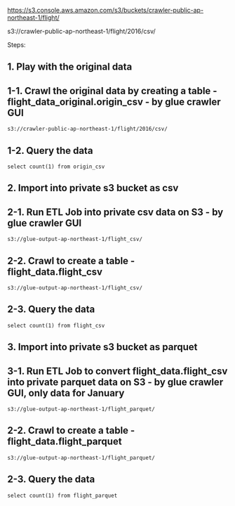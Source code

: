 https://s3.console.aws.amazon.com/s3/buckets/crawler-public-ap-northeast-1/flight/

s3://crawler-public-ap-northeast-1/flight/2016/csv/


Steps:
## 1. Play with the original data
## 1-1. Crawl the original data by creating a table - flight_data_original.origin_csv - by glue crawler GUI
```
s3://crawler-public-ap-northeast-1/flight/2016/csv/
```

## 1-2. Query the data
```
select count(1) from origin_csv
```

## 2. Import into private s3 bucket as csv
## 2-1. Run ETL Job into private csv data on S3 - by glue crawler GUI
```
s3://glue-output-ap-northeast-1/flight_csv/
```

## 2-2. Crawl to create a table - flight_data.flight_csv
```
s3://glue-output-ap-northeast-1/flight_csv/
```

## 2-3. Query the data
```
select count(1) from flight_csv
```

## 3. Import into private s3 bucket as parquet
## 3-1. Run ETL Job to convert flight_data.flight_csv into private parquet data on S3 - by glue crawler GUI, only data for January 
```
s3://glue-output-ap-northeast-1/flight_parquet/
```

## 2-2. Crawl to create a table - flight_data.flight_parquet
```
s3://glue-output-ap-northeast-1/flight_parquet/
```

## 2-3. Query the data
```
select count(1) from flight_parquet
```